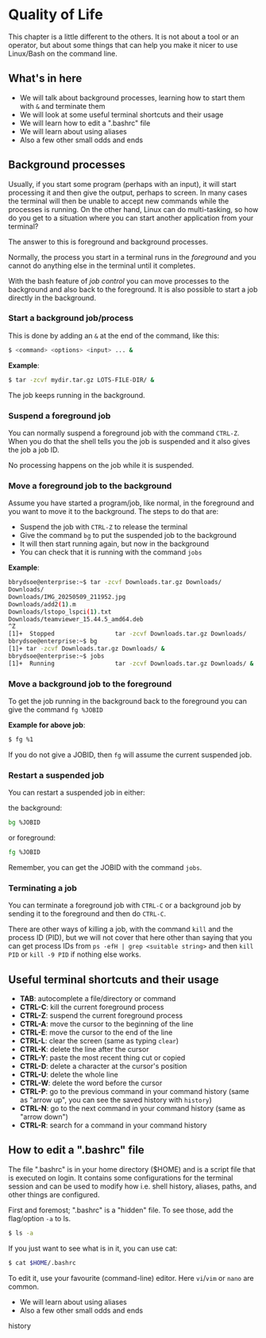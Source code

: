 # Quality of Life

This chapter is a little different to the others. It is not about a tool or an operator, but about some things that can help you make it nicer to use Linux/Bash on the command line. 

## What's in here 

- We will talk about background processes, learning how to start them with ``&`` and terminate them 
- We will look at some useful terminal shortcuts and their usage
- We will learn how to edit a ".bashrc" file 
- We will learn about using aliases 
- Also a few other small odds and ends 

## Background processes 

Usually, if you start some program (perhaps with an input), it will start processing it and then give the output, perhaps to screen. In many cases the terminal will then be unable to accept new commands while the processes is running. On the other hand, Linux can do multi-tasking, so how do you get to a situation where you can start another application from your terminal? 

The answer to this is foreground and background processes. 

Normally, the process you start in a terminal runs in the *foreground* and you cannot do anything else in the terminal until it completes. 

With the bash feature of *job control* you can move processes to the background and also back to the foreground. It is also possible to start a job directly in the background. 

### Start a background job/process 

This is done by adding an ``&`` at the end of the command, like this: 

```bash
$ <command> <options> <input> ... & 
```

**Example**: 
```bash 
$ tar -zcvf mydir.tar.gz LOTS-FILE-DIR/ & 
```

The job keeps running in the background. 

### Suspend a foreground job 
 
You can normally suspend a foreground job with the command ``CTRL-Z``. When you do that the shell tells you the job is suspended and it also gives the job a job ID. 

No processing happens on the job while it is suspended. 

### Move a foreground job to the background 

Assume you have started a program/job, like normal, in the foreground and you want to move it to the background. The steps to do that are: 

- Suspend the job with ``CTRL-Z`` to release the terminal 
- Give the command ``bg`` to put the suspended job to the background 
- It will then start running again, but now in the background 
- You can check that it is running with the command ``jobs`` 

**Example**: 
```bash 
bbrydsoe@enterprise:~$ tar -zcvf Downloads.tar.gz Downloads/
Downloads/
Downloads/IMG_20250509_211952.jpg
Downloads/add2(1).m
Downloads/lstopo_lspci(1).txt
Downloads/teamviewer_15.44.5_amd64.deb
^Z
[1]+  Stopped                 tar -zcvf Downloads.tar.gz Downloads/
bbrydsoe@enterprise:~$ bg
[1]+ tar -zcvf Downloads.tar.gz Downloads/ &
bbrydsoe@enterprise:~$ jobs
[1]+  Running                 tar -zcvf Downloads.tar.gz Downloads/ &
```

### Move a background job to the foreground 

To get the job running in the background back to the foreground you can give the command ``fg %JOBID``

**Example for above job**:
```bash
$ fg %1
```

If you do not give a JOBID, then ``fg`` will assume the current suspended job. 

### Restart a suspended job 

You can restart a suspended job in either:

the background:
```bash
bg %JOBID
```

or foreground: 

```bash
fg %JOBID
```

Remember, you can get the JOBID with the command ``jobs``. 

### Terminating a job 

You can terminate a foreground job with ``CTRL-C`` or a background job by sending it to the foreground and then do ``CTRL-C``. 

There are other ways of killing a job, with the command ``kill`` and the process ID (PID), but we will not cover that here other than saying that you can get process IDs from ``ps -efH | grep <suitable string>`` and then ``kill PID`` or ``kill -9 PID`` if nothing else works. 

## Useful terminal shortcuts and their usage

- **TAB**: autocomplete a file/directory or command
- **CTRL-C**: kill the current foreground process
- **CTRL-Z**: suspend the current foreground process 
- **CTRL-A**: move the cursor to the beginning of the line
- **CTRL-E**: move the cursor to the end of the line 
- **CTRL-L**: clear the screen (same as typing ``clear``) 
- **CTRL-K**: delete the line after the cursor
- **CTRL-Y**: paste the most recent thing cut or copied 
- **CTRL-D**: delete a character at the cursor's position 
- **CTRL-U**: delete the whole line 
- **CTRL-W**: delete the word before the cursor 
- **CTRL-P**: go to the previous command in your command history (same as "arrow up", you can see the saved history with ``history``)
- **CTRL-N**: go to the next command in your command history (same as "arrow down") 
- **CTRL-R**: search for a command in your command history 

## How to edit a ".bashrc" file 

The file ".bashrc" is in your home directory ($HOME) and is a script file that is executed on login. It contains some configurations for the terminal session and can be used to modify how i.e. shell history, aliases, paths, and other things are configured. 

First and foremost; ".bashrc" is a "hidden" file. To see those, add the flag/option ``-a`` to ls. 

```bash
$ ls -a 
``` 

If you just want to see what is in it, you can use cat: 

```bash
$ cat $HOME/.bashrc 
``` 

To edit it, use your favourite (command-line) editor. Here ``vi``/``vim`` or ``nano`` are common. 



- We will learn about using aliases
- Also a few other small odds and ends

history 


